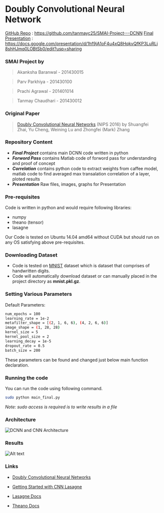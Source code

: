 # Doubly Convolutional Neural Network

[GitHub Repo] : https://github.com/tanmayc25/SMAI-Project---DCNN
[Final Presentation] : https://docs.google.com/presentation/d/1hf9jA1oF4u4xQ8HqkvQfKP3LuRLj8shHJmq0LOBtSb0/edit?usp=sharing

### SMAI Project by
>  Akanksha Baranwal - 201430015

> Parv Parkhiya - 201430100

> Prachi Agrawal - 201401014

> Tanmay Chaudhari - 201430012

### Original Paper
> [Doubly Convolutional Neural Networks] (NIPS 2016) by Shuangfei Zhai, Yu Cheng, Weining Lu and Zhongfei (Mark) Zhang

### Repository Content

- ***Final Project*** contains main DCNN code written in python
- ***Forword Pass*** contains Matlab code of forword pass for understanding and proof of concept
- ***Correlation*** contains python code to extract weights from caffee model, matlab code to find averaged max transalation correlation of a layer, ploted results  
- ***Presentation*** Raw files, images, graphs for Presentation

### Pre-requisites
Code is written in python and would require following libraries:

- numpy
- theano (tensor)
- lasagne

Our Code is tested on Ubuntu 14.04 amd64 without CUDA but should run on any OS satisfying above pre-requisites.
### Downloading Dataset
- Code is tested on [MNIST] dataset which is dataset that comprises of handwritten digits.
- Code will automatically download dataset or can manually placed in the project directory as **mnist.pkl.gz**. 

### Setting Various Parameters

Default Parameters:
```sh    
num_epochs = 100
learning_rate = 1e-2 
metafilter_shape = [(2, 1, 6, 6), (4, 2, 6, 6)]
image_shape = (1, 28, 28)
kernel_size = 5
kernel_pool_size = 2
learning_decay = 1e-5
dropout_rate = 0.5
batch_size = 200
```
These parameters can be found and changed just below main function declaration.

### Running the code

You can run the code using following command.

```sh
sudo python main_final.py
```
*Note: sudo access is required is to write results in a file*

### Architecture
![DCNN and CNN Architecture](http://i.imgur.com/ZLaaimu.png "Architecture")

### Results


![Alt text](http://www.arbormaxtree.com/wp-content/uploads/2014/10/Raleigh-Tree-Removal-1024x884.jpg "Optional title")


### Links

- [Doubly Convolutional Neural Networks]

- [Getting Started with CNN Lasagne]

- [Lasagne Docs] 

- [Theano Docs]



[Doubly Convolutional Neural Networks]: <https://papers.nips.cc/paper/6340-doubly-convolutional-neural-networks.pdf>
[MNIST]: <http://yann.lecun.com/exdb/mnist/>
[Getting Started with CNN Lasagne]: <http://luizgh.github.io/libraries/2015/12/08/getting-started-with-lasagne/>
[Lasagne Docs]: <https://lasagne.readthedocs.io/en/latest/>
[Theano Docs]: <http://deeplearning.net/software/theano/library/index.html>
[GitHub Repo]: <https://github.com/tanmayc25/SMAI-Project---DCNN>
[Final Presentation]: <https://docs.google.com/presentation/d/1hf9jA1oF4u4xQ8HqkvQfKP3LuRLj8shHJmq0LOBtSb0/edit?usp=sharing>
